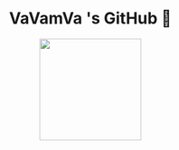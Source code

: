 # <center>VaVamVa 's GitHub 👋</center>

<p align="center">
<a href="https://github.com/VaVamVa/">
  <img height="180em" src="https://github-readme-stats-eight-theta.vercel.app/api?username=VaVamVa&show_icons=true&default#gh-light-mode-only&include_all_commits=true&count_private=true"/>

<!--
**VaVamVa/VaVamVa** is a ✨ _special_ ✨ repository because its `README.md` (this file) appears on your GitHub profile.

Here are some ideas to get you started:

- 🔭 I’m currently working on ...
- 🌱 I’m currently learning ...
- 👯 I’m looking to collaborate on ...
- 🤔 I’m looking for help with ...
- 💬 Ask me about ...
- 📫 How to reach me: ...
- 😄 Pronouns: ...
- ⚡ Fun fact: ...
-->
